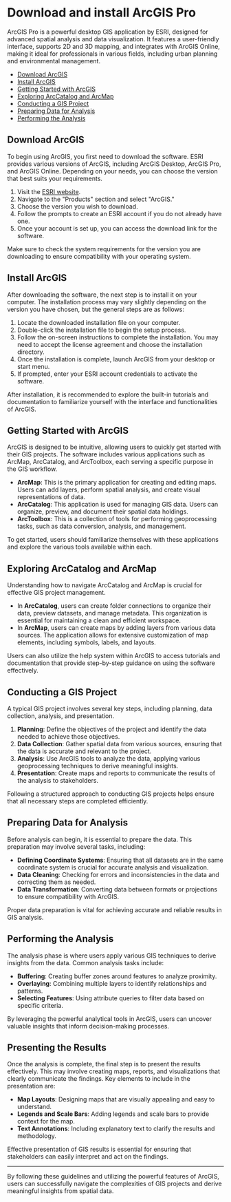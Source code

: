 # Download and install ArcGIS Pro

ArcGIS Pro is a powerful desktop GIS application by ESRI, designed for advanced spatial analysis and data visualization. It features a user-friendly interface, supports 2D and 3D mapping, and integrates with ArcGIS Online, making it ideal for professionals in various fields, including urban planning and environmental management.

- [Download ArcGIS](#download-arcgis)
- [Install ArcGIS](#install-arcgis)
- [Getting Started with ArcGIS](#getting-started-with-arcgis)
- [Exploring ArcCatalog and ArcMap](#exploring-arccatalog-and-arcmap)
- [Conducting a GIS Project](#conducting-a-gis-project)
- [Preparing Data for Analysis](#preparing-data-for-analysis)
- [Performing the Analysis](#performing-the-analysis)


## Download ArcGIS

To begin using ArcGIS, you first need to download the software. ESRI provides various versions of ArcGIS, including ArcGIS Desktop, ArcGIS Pro, and ArcGIS Online. Depending on your needs, you can choose the version that best suits your requirements. 

1. Visit the [ESRI website](https://www.esri.com/en-us/home).
2. Navigate to the "Products" section and select "ArcGIS."
3. Choose the version you wish to download.
4. Follow the prompts to create an ESRI account if you do not already have one.
5. Once your account is set up, you can access the download link for the software.

Make sure to check the system requirements for the version you are downloading to ensure compatibility with your operating system.

## Install ArcGIS

After downloading the software, the next step is to install it on your computer. The installation process may vary slightly depending on the version you have chosen, but the general steps are as follows:

1. Locate the downloaded installation file on your computer.
2. Double-click the installation file to begin the setup process.
3. Follow the on-screen instructions to complete the installation. You may need to accept the license agreement and choose the installation directory.
4. Once the installation is complete, launch ArcGIS from your desktop or start menu.
5. If prompted, enter your ESRI account credentials to activate the software.

After installation, it is recommended to explore the built-in tutorials and documentation to familiarize yourself with the interface and functionalities of ArcGIS.

## Getting Started with ArcGIS

ArcGIS is designed to be intuitive, allowing users to quickly get started with their GIS projects. The software includes various applications such as ArcMap, ArcCatalog, and ArcToolbox, each serving a specific purpose in the GIS workflow. 

- **ArcMap**: This is the primary application for creating and editing maps. Users can add layers, perform spatial analysis, and create visual representations of data.
- **ArcCatalog**: This application is used for managing GIS data. Users can organize, preview, and document their spatial data holdings.
- **ArcToolbox**: This is a collection of tools for performing geoprocessing tasks, such as data conversion, analysis, and management.

To get started, users should familiarize themselves with these applications and explore the various tools available within each.

## Exploring ArcCatalog and ArcMap

Understanding how to navigate ArcCatalog and ArcMap is crucial for effective GIS project management. 

- In **ArcCatalog**, users can create folder connections to organize their data, preview datasets, and manage metadata. This organization is essential for maintaining a clean and efficient workspace.
- In **ArcMap**, users can create maps by adding layers from various data sources. The application allows for extensive customization of map elements, including symbols, labels, and layouts.

Users can also utilize the help system within ArcGIS to access tutorials and documentation that provide step-by-step guidance on using the software effectively.

## Conducting a GIS Project

A typical GIS project involves several key steps, including planning, data collection, analysis, and presentation. 

1. **Planning**: Define the objectives of the project and identify the data needed to achieve those objectives.
2. **Data Collection**: Gather spatial data from various sources, ensuring that the data is accurate and relevant to the project.
3. **Analysis**: Use ArcGIS tools to analyze the data, applying various geoprocessing techniques to derive meaningful insights.
4. **Presentation**: Create maps and reports to communicate the results of the analysis to stakeholders.

Following a structured approach to conducting GIS projects helps ensure that all necessary steps are completed efficiently.

## Preparing Data for Analysis

Before analysis can begin, it is essential to prepare the data. This preparation may involve several tasks, including:

- **Defining Coordinate Systems**: Ensuring that all datasets are in the same coordinate system is crucial for accurate analysis and visualization.
- **Data Cleaning**: Checking for errors and inconsistencies in the data and correcting them as needed.
- **Data Transformation**: Converting data between formats or projections to ensure compatibility with ArcGIS.

Proper data preparation is vital for achieving accurate and reliable results in GIS analysis.

## Performing the Analysis

The analysis phase is where users apply various GIS techniques to derive insights from the data. Common analysis tasks include:

- **Buffering**: Creating buffer zones around features to analyze proximity.
- **Overlaying**: Combining multiple layers to identify relationships and patterns.
- **Selecting Features**: Using attribute queries to filter data based on specific criteria.

By leveraging the powerful analytical tools in ArcGIS, users can uncover valuable insights that inform decision-making processes.

## Presenting the Results

Once the analysis is complete, the final step is to present the results effectively. This may involve creating maps, reports, and visualizations that clearly communicate the findings. Key elements to include in the presentation are:

- **Map Layouts**: Designing maps that are visually appealing and easy to understand.
- **Legends and Scale Bars**: Adding legends and scale bars to provide context for the map.
- **Text Annotations**: Including explanatory text to clarify the results and methodology.

Effective presentation of GIS results is essential for ensuring that stakeholders can easily interpret and act on the findings.

---

By following these guidelines and utilizing the powerful features of ArcGIS, users can successfully navigate the complexities of GIS projects and derive meaningful insights from spatial data.
